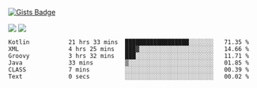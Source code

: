 

[![Gists Badge](https://badges.pufler.dev/gists/esabook)](https://gist.github.com/mine) 
<p>
<img align="center" src="https://github-readme-stats.anuraghazra1.vercel.app/api/top-langs/?username=esabook&layout=compact&theme=merko&count_private=true&langs_count=20"/>
<img align="center" src="https://github-readme-stats.anuraghazra1.vercel.app/api?username=esabook&show_icons=true&include_all_commits=true&theme=merko&count_private=true&custom_title=Github stats"/>
</p>
<!--START_SECTION:waka-->

```text
Kotlin           21 hrs 33 mins  ██████████████████░░░░░░░   71.35 %
XML              4 hrs 25 mins   ███▓░░░░░░░░░░░░░░░░░░░░░   14.66 %
Groovy           3 hrs 32 mins   ███░░░░░░░░░░░░░░░░░░░░░░   11.71 %
Java             33 mins         ▒░░░░░░░░░░░░░░░░░░░░░░░░   01.85 %
CLASS            7 mins          ░░░░░░░░░░░░░░░░░░░░░░░░░   00.39 %
Text             0 secs          ░░░░░░░░░░░░░░░░░░░░░░░░░   00.02 %
```

<!--END_SECTION:waka-->




<!--
**esabook/esabook** is a ✨ _special_ ✨ repository because its `README.md` (this file) appears on your GitHub profile.

Here are some ideas to get you started:

- 🔭 I’m currently working on ...
- 🌱 I’m currently learning ...
- 👯 I’m looking to collaborate on ...
- 🤔 I’m looking for help with ...
- 💬 Ask me about ...
- 📫 How to reach me: ...
- 😄 Pronouns: ...
- ⚡ Fun fact: ...
-->
